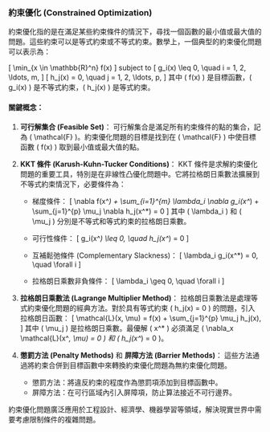 ### 約束優化 (Constrained Optimization)

約束優化指的是在滿足某些約束條件的情況下，尋找一個函數的最小值或最大值的問題。這些約束可以是等式約束或不等式約束。數學上，一個典型的約束優化問題可以表示為：

\[
\min_{x \in \mathbb{R}^n} f(x)
\]
subject to
\[
g_i(x) \leq 0, \quad i = 1, 2, \ldots, m,
\]
\[
h_j(x) = 0, \quad j = 1, 2, \ldots, p,
\]
其中 \( f(x) \) 是目標函數，\( g_i(x) \) 是不等式約束，\( h_j(x) \) 是等式約束。

#### 關鍵概念：

1. **可行解集合 (Feasible Set)**：
   可行解集合是滿足所有約束條件的點的集合，記為 \( \mathcal{F} \)。約束優化問題的目標是找到在 \( \mathcal{F} \) 中使目標函數 \( f(x) \) 取到最小值或最大值的點。

2. **KKT 條件 (Karush-Kuhn-Tucker Conditions)**：
   KKT 條件是求解約束優化問題的重要工具，特別是在非線性凸優化問題中。它將拉格朗日乘數法擴展到不等式約束情況下，必要條件為：

   - 梯度條件：
     \[
     \nabla f(x^*) + \sum_{i=1}^{m} \lambda_i \nabla g_i(x^*) + \sum_{j=1}^{p} \mu_j \nabla h_j(x^*) = 0
     \]
     其中 \( \lambda_i \) 和 \( \mu_j \) 分別是不等式和等式約束的拉格朗日乘數。

   - 可行性條件：
     \[
     g_i(x^*) \leq 0, \quad h_j(x^*) = 0
     \]
   
   - 互補鬆弛條件 (Complementary Slackness)：
     \[
     \lambda_i g_i(x^*) = 0, \quad \forall i
     \]
   
   - 拉格朗日乘數非負條件：
     \[
     \lambda_i \geq 0, \quad \forall i
     \]

3. **拉格朗日乘數法 (Lagrange Multiplier Method)**：
   拉格朗日乘數法是處理等式約束優化問題的經典方法。對於具有等式約束 \( h_j(x) = 0 \) 的問題，引入拉格朗日函數：
   \[
   \mathcal{L}(x, \mu) = f(x) + \sum_{j=1}^{p} \mu_j h_j(x),
   \]
   其中 \( \mu_j \) 是拉格朗日乘數。最優解 \( x^* \) 必須滿足 \( \nabla_x \mathcal{L}(x^*, \mu) = 0 \) 和 \( h_j(x^*) = 0 \)。

4. **懲罰方法 (Penalty Methods)** 和 **屏障方法 (Barrier Methods)**：
   這些方法通過將約束合併到目標函數中來轉換約束優化問題為無約束優化問題。
   - 懲罰方法：將違反約束的程度作為懲罰項添加到目標函數中。
   - 屏障方法：在可行區域內引入屏障項，防止算法接近不可行邊界。

約束優化問題廣泛應用於工程設計、經濟學、機器學習等領域，解決現實世界中需要考慮限制條件的複雜問題。